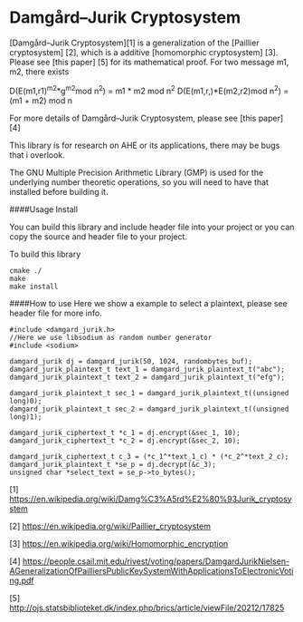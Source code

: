 Damgård–Jurik Cryptosystem
======
[Damgård–Jurik Cryptosystem][1] is a generalization of the
 [Paillier cryptosystem] [2], which is a additive
 [homomorphic cryptosystem] [3]. Please see [this paper] [5] for
 its mathematical proof.
For two message m1, m2, there exists

D(E(m1,r1)<sup>m2</sup>*g<sup>m2</sup>mod n<sup>2</sup>) = m1 * m2 mod n<sup>2</sup>
D(E(m1,r,)*E(m2,r2)mod n<sup>2</sup>) = (m1 + m2) mod n

For more details of Damgård–Jurik Cryptosystem, please see [this paper] [4]

This library is for research on AHE or its applications,
there may be bugs that i overlook.

The GNU Multiple Precision Arithmetic Library (GMP) is used
for the underlying number theoretic operations, so you will need to
have that installed before building it.

####Usage
Install

You can build this library and include header file into your
project or you can copy the source and header file to your project.

To build this library

    cmake ./
    make
    make install

####How to use
Here we show a example to select a plaintext, please see header file for more info.

    #include <damgard_jurik.h>
    //Here we use libsodium as random number generator
    #include <sodium>

    damgard_jurik dj = damgard_jurik(50, 1024, randombytes_buf);
    damgard_jurik_plaintext_t text_1 = damgard_jurik_plaintext_t("abc");
    damgard_jurik_plaintext_t text_2 = damgard_jurik_plaintext_t("efg");

    damgard_jurik_plaintext_t sec_1 = damgard_jurik_plaintext_t((unsigned long)0);
    damgard_jurik_plaintext_t sec_2 = damgard_jurik_plaintext_t((unsigned long)1);

    damgard_jurik_ciphertext_t *c_1 = dj.encrypt(&sec_1, 10);
    damgard_jurik_ciphertext_t *c_2 = dj.encrypt(&sec_2, 10);

    damgard_jurik_ciphertext_t c_3 = (*c_1^*text_1_c) * (*c_2^*text_2_c);
    damgard_jurik_plaintext_t *se_p = dj.decrypt(&c_3);
    unsigned char *select_text = se_p->to_bytes();

[1] https://en.wikipedia.org/wiki/Damg%C3%A5rd%E2%80%93Jurik_cryptosystem

[2] https://en.wikipedia.org/wiki/Paillier_cryptosystem

[3] https://en.wikipedia.org/wiki/Homomorphic_encryption

[4] https://people.csail.mit.edu/rivest/voting/papers/DamgardJurikNielsen-AGeneralizationOfPailliersPublicKeySystemWithApplicationsToElectronicVoting.pdf

[5] http://ojs.statsbiblioteket.dk/index.php/brics/article/viewFile/20212/17825
